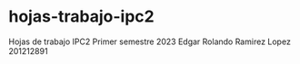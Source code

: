 # hojas-trabajo-ipc2
Hojas de trabajo IPC2 Primer semestre 2023
Edgar Rolando Ramirez Lopez
201212891
